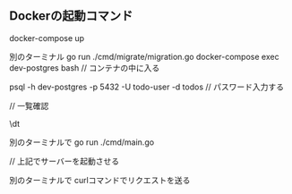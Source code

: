 ## Dockerの起動コマンド
docker-compose up

別のターミナル
go run ./cmd/migrate/migration.go
docker-compose exec dev-postgres bash
// コンテナの中に入る

psql -h dev-postgres -p 5432 -U todo-user -d todos
// パスワード入力する

// 一覧確認

\dt

別のターミナルで
go run ./cmd/main.go

// 上記でサーバーを起動させる

別のターミナルで
curlコマンドでリクエストを送る

